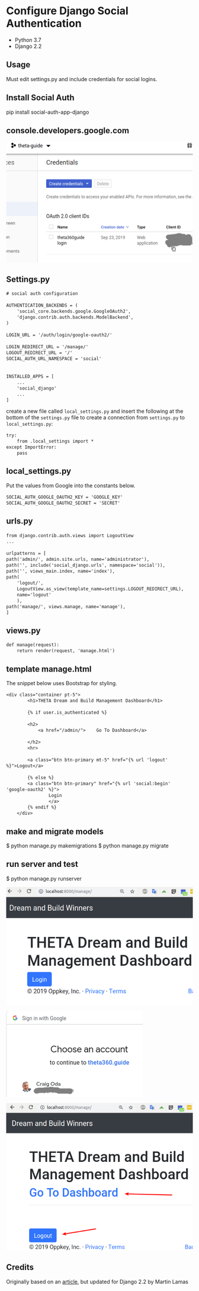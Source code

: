 # Configure Django Social Authentication

* Python 3.7
* Django 2.2

## Usage

Must edit settings.py and include credentials for social logins.

## Install Social Auth

   pip install social-auth-app-django

## console.developers.google.com

![Google Credentials](doc/image/credentials.png)

## Settings.py

    # social auth configuration

    AUTHENTICATION_BACKENDS = (
        'social_core.backends.google.GoogleOAuth2',
        'django.contrib.auth.backends.ModelBackend',
    )

    LOGIN_URL = '/auth/login/google-oauth2/'

    LOGIN_REDIRECT_URL = '/manage/'
    LOGOUT_REDIRECT_URL = '/'
    SOCIAL_AUTH_URL_NAMESPACE = 'social'


    INSTALLED_APPS = [
        ...
        'social_django'
        ...
    ]


create a new file called `local_settings.py` and insert the following at the bottom of the
`settings.py` file to create a connection from `settings.py` to `local_settings.py`:

    try:
        from .local_settings import *
    except ImportError:
        pass

## local_settings.py

Put the values from Google into the constants below.

    SOCIAL_AUTH_GOOGLE_OAUTH2_KEY = 'GOOGLE_KEY'
    SOCIAL_AUTH_GOOGLE_OAUTH2_SECRET = 'SECRET'

## urls.py

    from django.contrib.auth.views import LogoutView
    ...

    urlpatterns = [
    path('admin/', admin.site.urls, name='administrator'),
    path('', include('social_django.urls', namespace='social')),
    path('', views_main.index, name='index'),
    path(
        'logout/',
        LogoutView.as_view(template_name=settings.LOGOUT_REDIRECT_URL),
        name='logout'
        ),
    path('manage/', views.manage, name='manage'),
    ]


## views.py

    def manage(request):
        return render(request, 'manage.html')

## template manage.html

The snippet below uses Bootstrap for styling.

    <div class="container pt-5">
            <h1>THETA Dream and Build Management Dashboard</h1>
    
            {% if user.is_authenticated %}
    
            <h2>
                <a href="/admin/">    Go To Dashboard</a>
            
            </h2>
            <hr>
            
            <a class="btn btn-primary mt-5" href="{% url 'logout' %}">Logout</a>
            
            {% else %}
            <a class="btn btn-primary" href="{% url 'social:begin' 'google-oauth2' %}">
                    Login
                    </a>
            {% endif %}
        </div>

## make and migrate models

   $ python manage.py makemigrations
   $ python manage.py migrate

## run server and test

   $ python manage.py runserver

![management console](doc/image/management.png)

![google login](doc/image/google_login.png)

![logged in](doc/image/logged_in.png)

## Credits

Originally based on an [article](https://medium.com/trabe/oauth-authentication-in-django-with-social-auth-c67a002479c1), 
but updated for Django 2.2 by 
Martin Lamas


